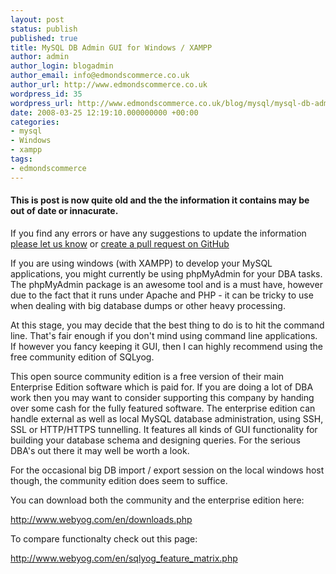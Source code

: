 ```yaml
---
layout: post
status: publish
published: true
title: MySQL DB Admin GUI for Windows / XAMPP
author: admin
author_login: blogadmin
author_email: info@edmondscommerce.co.uk
author_url: http://www.edmondscommerce.co.uk
wordpress_id: 35
wordpress_url: http://www.edmondscommerce.co.uk/blog/mysql/mysql-db-admin-gui-for-windows-xampp/
date: 2008-03-25 12:19:10.000000000 +00:00
categories:
- mysql
- Windows
- xampp
tags:
- edmondscommerce
---
```

<div class="oldpost"><h4>This is post is now quite old and the the information it contains may be out of date or innacurate.</h4>
<p>
If you find any errors or have any suggestions to update the information <a href="http://edmondscommerce.github.io/contact-us/index.html">please let us know</a>
or <a href="https://github.com/edmondscommerce/edmondscommerce.github.io">create a pull request on GitHub</a>
</p>
</div>
If you are using windows (with XAMPP) to develop your MySQL applications, you might currently be using phpMyAdmin for your DBA tasks. The phpMyAdmin package is an awesome tool and is a must have, however due to the fact that it runs under Apache and PHP - it can be tricky to use when dealing with big database dumps or other heavy processing.

At this stage, you may decide that the best thing to do is to hit the command line. That's fair enough if you don't mind using command line applications. If however you fancy keeping it GUI, then I can highly recommend using the free community edition of SQLyog. 

This open source community edition is a free version of their main Enterprise Edition software which is paid for. If you are doing a lot of DBA work then you may want to consider supporting this company by handing over some cash for the fully featured software. The enterprise edition can handle external as well as local MySQL database administration, using SSH, SSL or HTTP/HTTPS tunnelling. It features all kinds of GUI functionality for building your database schema and designing queries. For the serious DBA's out there it may well be worth a look.

For the occasional big DB import / export session on the local windows host though, the community edition does seem to suffice.

You can download both the community and the enterprise edition here:

http://www.webyog.com/en/downloads.php

To compare functionalty check out this page:

http://www.webyog.com/en/sqlyog_feature_matrix.php
